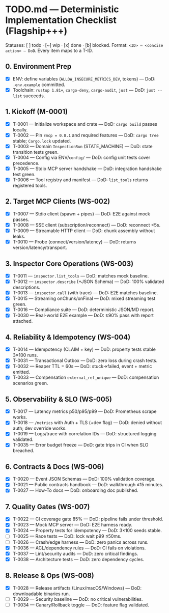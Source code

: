 # TODO.md — Deterministic Implementation Checklist (Flagship+++)

Statuses: [ ] todo · [~] wip · [x] done · [b] blocked.
Format: `<ID> — <concise action> — DoD`. Every item maps to a T-ID.

## 0. Environment Prep
- [x] ENV: define variables (`ALLOW_INSECURE_METRICS_DEV`, tokens) — DoD: `.env.example` committed.
- [x] Toolchain: `rustup 1.81+`, `cargo-deny`, `cargo-audit`, `just` — DoD: `just --list` succeeds.

## 1. Kickoff (M-0001)
- [x] T-0001 — Initialize workspace and crate — DoD: `cargo build` passes locally.
- [x] T-0002 — Pin `rmcp = 0.8.1` and required features — DoD: `cargo tree` stable; `Cargo.lock` updated.
- [x] T-0003 — Domain `InspectionRun` (STATE_MACHINE) — DoD: state transition tests green.
- [x] T-0004 — Config via ENV/`config/` — DoD: config unit tests cover precedence.
- [x] T-0005 — Stdio MCP server handshake — DoD: integration handshake test green.
- [x] T-0006 — Tool registry and manifest — DoD: `list_tools` returns registered tools.

## 2. Target MCP Clients (WS-002)
- [x] T-0007 — Stdio client (spawn + pipes) — DoD: E2E against mock passes.
- [x] T-0008 — SSE client (subscription/reconnect) — DoD: reconnect <5s.
- [x] T-0009 — Streamable HTTP client — DoD: chunk assembly without leaks.
- [x] T-0010 — Probe (connect/version/latency) — DoD: returns version/latency/transport.

## 3. Inspector Core Operations (WS-003)
- [x] T-0011 — `inspector.list_tools` — DoD: matches mock baseline.
- [x] T-0012 — `inspector.describe` (+JSON Schema) — DoD: 100% validated descriptions.
- [x] T-0013 — `inspector.call` (with trace) — DoD: E2E matches baseline.
- [x] T-0015 — Streaming onChunk/onFinal — DoD: mixed streaming test green.
- [x] T-0016 — Compliance suite — DoD: deterministic JSON/MD report.
- [x] T-0030 — Real-world E2E example — DoD: ≥90% pass with report attached.

## 4. Reliability & Idempotency (WS-004)
- [x] T-0014 — Idempotency (CLAIM + key) — DoD: property tests stable 3×100 runs.
- [x] T-0031 — Transactional Outbox — DoD: zero loss during crash tests.
- [x] T-0032 — Reaper TTL = 60s — DoD: stuck→failed, event + metric emitted.
- [x] T-0033 — Compensation `external_ref_unique` — DoD: compensation scenarios green.

## 5. Observability & SLO (WS-005)
- [x] T-0017 — Latency metrics p50/p95/p99 — DoD: Prometheus scrape works.
- [x] T-0018 — `/metrics` with Auth + TLS (+dev flag) — DoD: denied without auth; dev override works.
- [x] T-0019 — Logs/trace with correlation IDs — DoD: structured logging validated.
- [x] T-0035 — Error budget freeze — DoD: gate trips in CI when SLO breached.

## 6. Contracts & Docs (WS-006)
- [x] T-0020 — Event JSON Schemas — DoD: 100% validation coverage.
- [x] T-0021 — Public contracts handbook — DoD: walkthrough ≤15 minutes.
- [x] T-0027 — How-To docs — DoD: onboarding doc published.

## 7. Quality Gates (WS-007)
- [x] T-0022 — CI coverage gate 85% — DoD: pipeline fails under threshold.
- [x] T-0023 — Mock MCP server — DoD: E2E harness ready.
- [x] T-0024 — Property tests for idempotency — DoD: 3×100 seeds stable.
- [ ] T-0025 — Race tests — DoD: lock wait p99 ≤50ms.
- [ ] T-0026 — Crash/edge harness — DoD: zero panics across runs.
- [x] T-0036 — ACL/dependency rules — DoD: CI fails on violations.
- [x] T-0037 — Lint/security audits — DoD: zero critical findings.
- [x] T-0038 — Architecture tests — DoD: zero dependency cycles.

## 8. Release & Ops (WS-008)
- [x] T-0028 — Release artifacts (Linux/macOS/Windows) — DoD: downloadable binaries run.
- [ ] T-0029 — Security baseline — DoD: no critical vulnerabilities.
- [ ] T-0034 — Canary/Rollback toggle — DoD: feature flag validated.
